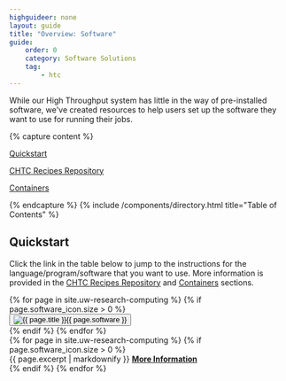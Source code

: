 ```yaml
---
highguideer: none
layout: guide
title: "Overview: Software"
guide:
    order: 0
    category: Software Solutions
    tag:
        - htc
---
```

<script type="text/javascript" src="{{ '/assets/js/pages/software-overview.js' | relative_url }}" defer></script>

<a name="top"></a>
While our High Throughput system has little in the way of pre-installed software, 
we've created resources to help users set up the software they want to use for running their jobs.

{% capture content %}

[Quickstart](#quickstart)

[CHTC Recipes Repository](#chtc-recipes-repository)

[Containers](#containers)

{% endcapture %}
{% include /components/directory.html title="Table of Contents" %}

## Quickstart

Click the link in the table below to jump to the instructions for the language/program/software that you want to use.
More information is provided in the [CHTC Recipes Repository](#chtc-recipes-repository) and [Containers](#containers) sections.

<div class="row no-gutters">
{% for page in site.uw-research-computing %}
    {% if page.software_icon.size > 0 %}
        <div class="col col-6 col-md-2 no-gutters">
        <button class="btn btn-guide mb-lg-0 {% if page.software_icon.first %}btn-guide-highlighted{% endif %}" href="#quickstart" onclick="showExcerpt('{{ page.title | slugify }}', 'side-divider')"><img class="img-btn-guide" src="{{ page.software_icon }}" alt="{{ page.title }}">{{ page.software }}</button>
        </div>
    {% endif %}
{% endfor %}
</div>

  <div class="card-body side-divider" style="display: block;">
      {% for page in site.uw-research-computing %}
        {% if page.software_icon.size > 0 %}
            <div class="excerpt" id="{{ page.title | slugify }}" style="display: {% if forloop.first %}block{% else %}none{% endif %};">
              {{ page.excerpt | markdownify }}
              <a href="{{ page.url }}" style="font-weight: bold; text-decoration: underline;">More Information</a>
            </div>
        {% endif %}
    {% endfor %}
    </div>